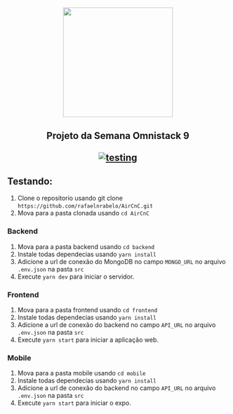 
<h1 align="center">
  <img src="https://user-images.githubusercontent.com/55251721/77790551-ce086d80-7043-11ea-8ee9-258e081daf49.png" width=250 /> <br/>
</h1>

<h2 align="center">
  Projeto da Semana Omnistack 9 <br/> <br/>
  <a href="https://github.com/rafaelnrabelo/AirCnC#testando">
    <img src="https://img.shields.io/badge/Testing-Install-%23f05a5b" alt="testing"/>
  </a>
</h2>

## Testando:
   1. Clone o repositorio usando git clone `https://github.com/rafaelnrabelo/AirCnC.git`
   2. Mova para a pasta clonada usando `cd AirCnC`
  ### Backend
   1. Mova para a pasta backend usando `cd backend`
   2. Instale todas dependecias usando `yarn install`
   4. Adicione a url de conexão do MongoDB no campo `MONGO_URL` no arquivo `.env.json` na pasta `src`
   5. Execute `yarn dev` para iniciar o servidor.
  ### Frontend
   1. Mova para a pasta frontend usando `cd frontend`
   2. Instale todas dependecias usando `yarn install`
   4. Adicione a url de conexão do backend no campo `API_URL` no arquivo `.env.json` na pasta `src`
   5. Execute `yarn start` para iniciar a aplicação web.
  ### Mobile
   1. Mova para a pasta mobile usando `cd mobile`
   2. Instale todas dependecias usando `yarn install`
   4. Adicione a url de conexão do backend no campo `API_URL` no arquivo `.env.json` na pasta `src`
   5. Execute `yarn start` para iniciar o expo.
